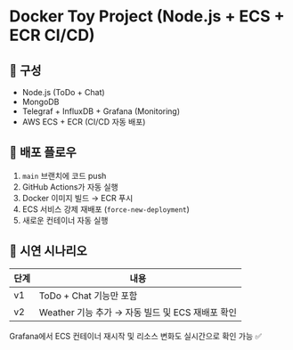 # Docker Toy Project (Node.js + ECS + ECR CI/CD)

## 🧩 구성
- Node.js (ToDo + Chat)
- MongoDB
- Telegraf + InfluxDB + Grafana (Monitoring)
- AWS ECS + ECR (CI/CD 자동 배포)

## 🚀 배포 플로우
1. `main` 브랜치에 코드 push  
2. GitHub Actions가 자동 실행  
3. Docker 이미지 빌드 → ECR 푸시  
4. ECS 서비스 강제 재배포 (`force-new-deployment`)  
5. 새로운 컨테이너 자동 실행  

## 🧠 시연 시나리오
| 단계 | 내용 |
|------|------|
| v1 | ToDo + Chat 기능만 포함 |
| v2 | Weather 기능 추가 → 자동 빌드 및 ECS 재배포 확인 |

Grafana에서 ECS 컨테이너 재시작 및 리소스 변화도 실시간으로 확인 가능 ✅
